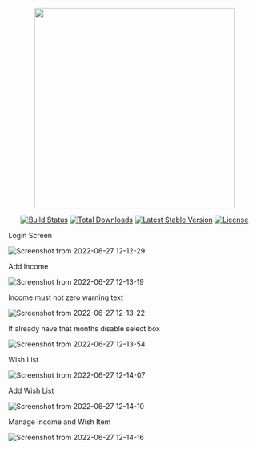 <p align="center"><a href="https://laravel.com" target="_blank"><img src="https://raw.githubusercontent.com/laravel/art/master/logo-lockup/5%20SVG/2%20CMYK/1%20Full%20Color/laravel-logolockup-cmyk-red.svg" width="400"></a></p>

<p align="center">
<a href="https://travis-ci.org/laravel/framework"><img src="https://travis-ci.org/laravel/framework.svg" alt="Build Status"></a>
<a href="https://packagist.org/packages/laravel/framework"><img src="https://img.shields.io/packagist/dt/laravel/framework" alt="Total Downloads"></a>
<a href="https://packagist.org/packages/laravel/framework"><img src="https://img.shields.io/packagist/v/laravel/framework" alt="Latest Stable Version"></a>
<a href="https://packagist.org/packages/laravel/framework"><img src="https://img.shields.io/packagist/l/laravel/framework" alt="License"></a>
</p>




Login Screen

![Screenshot from 2022-06-27 12-12-29](https://user-images.githubusercontent.com/38067432/175868058-15cec5a1-2814-4c16-95fa-90a24b3be038.png)


Add Income 

![Screenshot from 2022-06-27 12-13-19](https://user-images.githubusercontent.com/38067432/175868122-1c38bba4-543d-46bc-bf10-af73c1cce9d7.png)


Income must not zero warning text


![Screenshot from 2022-06-27 12-13-22](https://user-images.githubusercontent.com/38067432/175868171-ca0034c0-ef9c-4738-a79c-a7f7cc33d855.png)

If already have that months disable select box

![Screenshot from 2022-06-27 12-13-54](https://user-images.githubusercontent.com/38067432/175868258-600b10cc-d497-4388-959d-49962392b954.png)

Wish List

![Screenshot from 2022-06-27 12-14-07](https://user-images.githubusercontent.com/38067432/175868290-9f4d2c8f-be01-4acc-8928-59d6a843f4b1.png)


Add Wish List

![Screenshot from 2022-06-27 12-14-10](https://user-images.githubusercontent.com/38067432/175868303-d8a63088-4dcd-4aa0-8255-e831f4d4bf42.png)


Manage Income and Wish Item

![Screenshot from 2022-06-27 12-14-16](https://user-images.githubusercontent.com/38067432/175868359-9d2c0d57-3a83-49d2-87c5-99fecbd0c78d.png)









